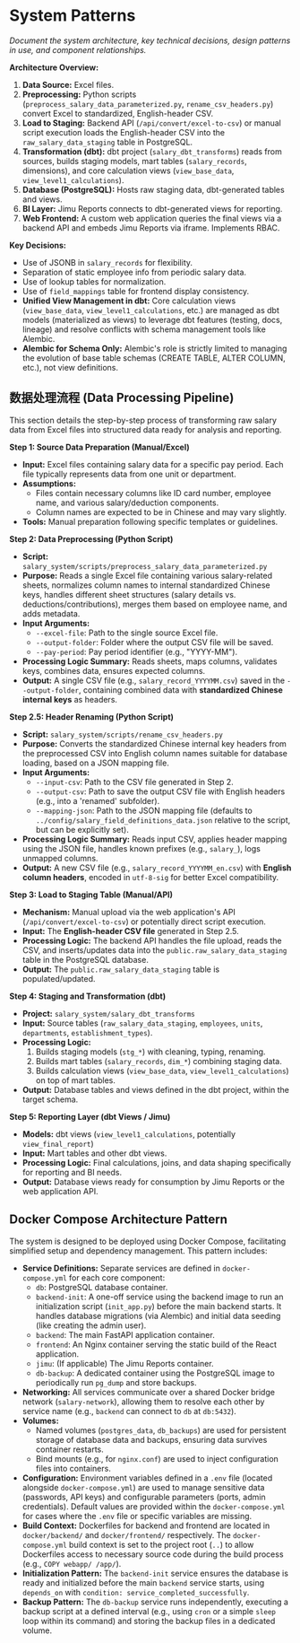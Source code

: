 # System Patterns

*Document the system architecture, key technical decisions, design patterns in use, and component relationships.*

**Architecture Overview:**
1.  **Data Source:** Excel files.
2.  **Preprocessing:** Python scripts (`preprocess_salary_data_parameterized.py`, `rename_csv_headers.py`) convert Excel to standardized, English-header CSV.
3.  **Load to Staging:** Backend API (`/api/convert/excel-to-csv`) or manual script execution loads the English-header CSV into the `raw_salary_data_staging` table in PostgreSQL.
4.  **Transformation (dbt):** dbt project (`salary_dbt_transforms`) reads from sources, builds staging models, mart tables (`salary_records`, dimensions), and core calculation views (`view_base_data`, `view_level1_calculations`).
5.  **Database (PostgreSQL):** Hosts raw staging data, dbt-generated tables and views.
6.  **BI Layer:** Jimu Reports connects to dbt-generated views for reporting.
7.  **Web Frontend:** A custom web application queries the final views via a backend API and embeds Jimu Reports via iframe. Implements RBAC.

**Key Decisions:**
*   Use of JSONB in `salary_records` for flexibility.
*   Separation of static employee info from periodic salary data.
*   Use of lookup tables for normalization.
*   Use of `field_mappings` table for frontend display consistency.
*   **Unified View Management in dbt:** Core calculation views (`view_base_data`, `view_level1_calculations`, etc.) are managed as dbt models (materialized as views) to leverage dbt features (testing, docs, lineage) and resolve conflicts with schema management tools like Alembic.
*   **Alembic for Schema Only:** Alembic's role is strictly limited to managing the evolution of base table schemas (CREATE TABLE, ALTER COLUMN, etc.), not view definitions.

## 数据处理流程 (Data Processing Pipeline)

This section details the step-by-step process of transforming raw salary data from Excel files into structured data ready for analysis and reporting.

**Step 1: Source Data Preparation (Manual/Excel)**
*   **Input:** Excel files containing salary data for a specific pay period. Each file typically represents data from one unit or department.
*   **Assumptions:** 
    *   Files contain necessary columns like ID card number, employee name, and various salary/deduction components.
    *   Column names are expected to be in Chinese and may vary slightly.
*   **Tools:** Manual preparation following specific templates or guidelines.

**Step 2: Data Preprocessing (Python Script)**
*   **Script:** `salary_system/scripts/preprocess_salary_data_parameterized.py`
*   **Purpose:** Reads a single Excel file containing various salary-related sheets, normalizes column names to internal standardized Chinese keys, handles different sheet structures (salary details vs. deductions/contributions), merges them based on employee name, and adds metadata.
*   **Input Arguments:**
    *   `--excel-file`: Path to the single source Excel file.
    *   `--output-folder`: Folder where the output CSV file will be saved.
    *   `--pay-period`: Pay period identifier (e.g., "YYYY-MM").
*   **Processing Logic Summary:** Reads sheets, maps columns, validates keys, combines data, ensures expected columns.
*   **Output:** A single CSV file (e.g., `salary_record_YYYYMM.csv`) saved in the `--output-folder`, containing combined data with **standardized Chinese internal keys** as headers.

**Step 2.5: Header Renaming (Python Script)**
*   **Script:** `salary_system/scripts/rename_csv_headers.py`
*   **Purpose:** Converts the standardized Chinese internal key headers from the preprocessed CSV into English column names suitable for database loading, based on a JSON mapping file.
*   **Input Arguments:**
    *   `--input-csv`: Path to the CSV file generated in Step 2.
    *   `--output-csv`: Path to save the output CSV file with English headers (e.g., into a 'renamed' subfolder).
    *   `--mapping-json`: Path to the JSON mapping file (defaults to `../config/salary_field_definitions_data.json` relative to the script, but can be explicitly set).
*   **Processing Logic Summary:** Reads input CSV, applies header mapping using the JSON file, handles known prefixes (e.g., `salary_`), logs unmapped columns.
*   **Output:** A new CSV file (e.g., `salary_record_YYYYMM_en.csv`) with **English column headers**, encoded in `utf-8-sig` for better Excel compatibility.

**Step 3: Load to Staging Table (Manual/API)**
*   **Mechanism:** Manual upload via the web application's API (`/api/convert/excel-to-csv`) or potentially direct script execution.
*   **Input:** The **English-header CSV file** generated in Step 2.5.
*   **Processing Logic:** The backend API handles the file upload, reads the CSV, and inserts/updates data into the `public.raw_salary_data_staging` table in the PostgreSQL database.
*   **Output:** The `public.raw_salary_data_staging` table is populated/updated.

**Step 4: Staging and Transformation (dbt)**
*   **Project:** `salary_system/salary_dbt_transforms`
*   **Input:** Source tables (`raw_salary_data_staging`, `employees`, `units`, `departments`, `establishment_types`).
*   **Processing Logic:**
    1.  Builds staging models (`stg_*`) with cleaning, typing, renaming.
    2.  Builds mart tables (`salary_records`, `dim_*`) combining staging data.
    3.  Builds calculation views (`view_base_data`, `view_level1_calculations`) on top of mart tables.
*   **Output:** Database tables and views defined in the dbt project, within the target schema.

**Step 5: Reporting Layer (dbt Views / Jimu)**
*   **Models:** dbt views (`view_level1_calculations`, potentially `view_final_report`)
*   **Input:** Mart tables and other dbt views.
*   **Processing Logic:** Final calculations, joins, and data shaping specifically for reporting and BI needs.
*   **Output:** Database views ready for consumption by Jimu Reports or the web application API.

## Docker Compose Architecture Pattern

The system is designed to be deployed using Docker Compose, facilitating simplified setup and dependency management. This pattern includes:

*   **Service Definitions:** Separate services are defined in `docker-compose.yml` for each core component:
    *   `db`: PostgreSQL database container.
    *   `backend-init`: A one-off service using the backend image to run an initialization script (`init_app.py`) before the main backend starts. It handles database migrations (via Alembic) and initial data seeding (like creating the admin user).
    *   `backend`: The main FastAPI application container.
    *   `frontend`: An Nginx container serving the static build of the React application.
    *   `jimu`: (If applicable) The Jimu Reports container.
    *   `db-backup`: A dedicated container using the PostgreSQL image to periodically run `pg_dump` and store backups.
*   **Networking:** All services communicate over a shared Docker bridge network (`salary-network`), allowing them to resolve each other by service name (e.g., `backend` can connect to `db` at `db:5432`).
*   **Volumes:**
    *   Named volumes (`postgres_data`, `db_backups`) are used for persistent storage of database data and backups, ensuring data survives container restarts.
    *   Bind mounts (e.g., for `nginx.conf`) are used to inject configuration files into containers.
*   **Configuration:** Environment variables defined in a `.env` file (located alongside `docker-compose.yml`) are used to manage sensitive data (passwords, API keys) and configurable parameters (ports, admin credentials). Default values are provided within the `docker-compose.yml` for cases where the `.env` file or specific variables are missing.
*   **Build Context:** Dockerfiles for backend and frontend are located in `docker/backend/` and `docker/frontend/` respectively. The `docker-compose.yml` build context is set to the project root (`..`) to allow Dockerfiles access to necessary source code during the build process (e.g., `COPY webapp/ /app/`).
*   **Initialization Pattern:** The `backend-init` service ensures the database is ready and initialized before the main `backend` service starts, using `depends_on` with `condition: service_completed_successfully`.
*   **Backup Pattern:** The `db-backup` service runs independently, executing a backup script at a defined interval (e.g., using `cron` or a simple `sleep` loop within its command) and storing the backup files in a dedicated volume. 